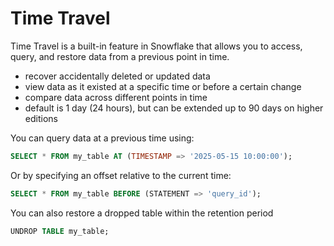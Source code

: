 # Time Travel

Time Travel is a built-in feature in Snowflake that allows you to access, query, and restore data from a previous point in time.

- recover accidentally deleted or updated data
- view data as it existed at a specific time or before a certain change
- compare data across different points in time
- default is 1 day (24 hours), but can be extended up to 90 days on higher editions

You can query data at a previous time using:

```sql
SELECT * FROM my_table AT (TIMESTAMP => '2025-05-15 10:00:00');
```

Or by specifying an offset relative to the current time:

```sql
SELECT * FROM my_table BEFORE (STATEMENT => 'query_id');
```

You can also restore a dropped table within the retention period

```sql
UNDROP TABLE my_table;
```
